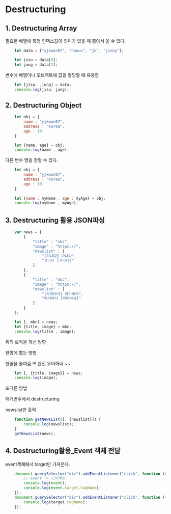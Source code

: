# Destructuring
## 1. Destructuring Array

필요한 배열에 특정 인덱스값이 의미가 있을 때 뽑아서 쓸 수 있다.
```javascript
    let data = ["yjkwon07", "honux", "jk", "jinny"];

    let jisu = data[0];
    let jung = data[2];
```

변수에 배열이나 오브젝트에 값을 할당할 때 유용함
```javascript
    let [jisu, ,jung] = data;
    console.log(jisu, jung);
```

## 2. Destructuring Object
```javascript
    let obj = {
        name : "yjkwon07",
        address : "Korea",
        age : 10
    }

    let {name, age} = obj;
    console.log(name , age);
```

다른 변수 명을 정할 수 있다.
```javascript
    let obj = {
        name : "yjkwon07",
        address : "Korea",
        age : 10
    }
    
    let {name : myName , age : myAge} = obj;
    console.log(myName , myAge);
```

## 3. Destructuring 활용 JSON파싱
```javascript
    var news = [
        {
            "title" : "sbs",
            "image" : "https://",
            "newslist" : [
                "[가나다] 가나다",
                "가나다 [가나다]"
            ]
        },
        {
            "title" : "mbc",
            "image" : "https://",
            "newslist" : [
                "[라마바사] 라마바사",
                "라마바사 [라마바사]"
            ] 
        }
    ];

    let [, mbc] = news; 
    let {title, image} = mbc;
    console.log(title , image);
```

위의 로직을 개선 방향

한방에 뽑는 방법 

한줄을 줄여줌 !!! 완전 우아하네 ~~

```javascript
    let [, {title, image}] = news;
    console.log(image);
```

또다른 방법

매개변수에서 destructuring

newslist만 출력

```javascript
    function getNewsList([, {newslist}]) {
        console.log(newslist);
    }
    getNewsList(news);
```

## 4. Destructuring활용_Event 객체 전달

event객체에서 target만 가져온다.

```javascript
    document.querySelector("div").addEventListener("click", function (event) {
        // event -> 오브젝트
        console.log(event);
        console.log(event.target.tagName);
    });
    document.querySelector("div").addEventListener("click", function ({ target }) {
        console.log(target.tagName);
    });
```